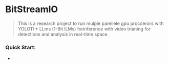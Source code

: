 
# BitStreamIO
> This is a research project to run mulple parellele gpu proccerors with YOLO11 +  LLms (1-Bit lLMs) forinference with video trianing for detections and analysis in real-time space.

### Quick Start:
- 